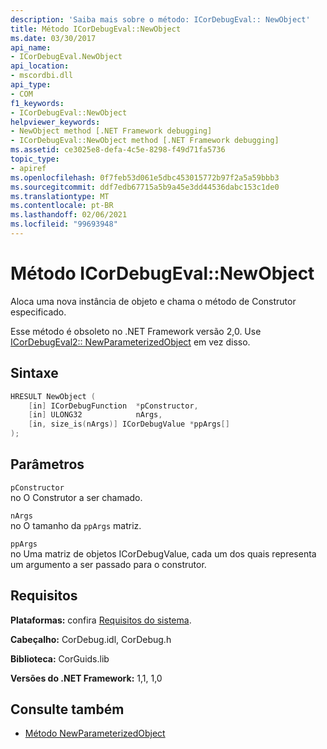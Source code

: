 ```yaml
---
description: 'Saiba mais sobre o método: ICorDebugEval:: NewObject'
title: Método ICorDebugEval::NewObject
ms.date: 03/30/2017
api_name:
- ICorDebugEval.NewObject
api_location:
- mscordbi.dll
api_type:
- COM
f1_keywords:
- ICorDebugEval::NewObject
helpviewer_keywords:
- NewObject method [.NET Framework debugging]
- ICorDebugEval::NewObject method [.NET Framework debugging]
ms.assetid: ce3025e8-defa-4c5e-8298-f49d71fa5736
topic_type:
- apiref
ms.openlocfilehash: 0f7feb53d061e5dbc453015772b97f2a5a59bbb3
ms.sourcegitcommit: ddf7edb67715a5b9a45e3dd44536dabc153c1de0
ms.translationtype: MT
ms.contentlocale: pt-BR
ms.lasthandoff: 02/06/2021
ms.locfileid: "99693948"
---
```

# <a name="icordebugevalnewobject-method"></a>Método ICorDebugEval::NewObject

Aloca uma nova instância de objeto e chama o método de Construtor especificado.  
  
 Esse método é obsoleto no .NET Framework versão 2,0. Use [ICorDebugEval2:: NewParameterizedObject](icordebugeval2-newparameterizedobject-method.md) em vez disso.  
  
## <a name="syntax"></a>Sintaxe  
  
```cpp  
HRESULT NewObject (  
    [in] ICorDebugFunction  *pConstructor,  
    [in] ULONG32            nArgs,  
    [in, size_is(nArgs)] ICorDebugValue *ppArgs[]  
);  
```  
  
## <a name="parameters"></a>Parâmetros  

 `pConstructor`  
 no O Construtor a ser chamado.  
  
 `nArgs`  
 no O tamanho da `ppArgs` matriz.  
  
 `ppArgs`  
 no Uma matriz de objetos ICorDebugValue, cada um dos quais representa um argumento a ser passado para o construtor.  
  
## <a name="requirements"></a>Requisitos  

 **Plataformas:** confira [Requisitos do sistema](../../get-started/system-requirements.md).  
  
 **Cabeçalho:** CorDebug.idl, CorDebug.h  
  
 **Biblioteca:** CorGuids.lib  
  
 **Versões do .NET Framework:** 1,1, 1,0  
  
## <a name="see-also"></a>Consulte também

- [Método NewParameterizedObject](icordebugeval2-newparameterizedobject-method.md)
